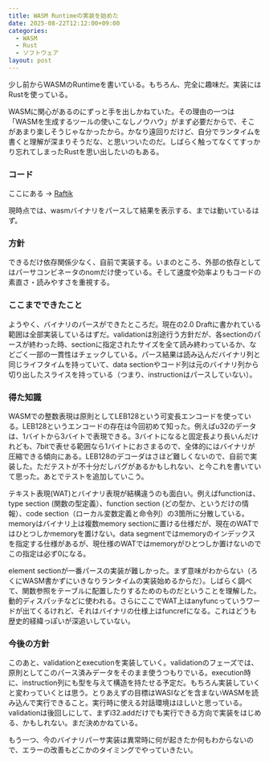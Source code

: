 ```yaml
---
title: WASM Runtimeの実装を始めた
date: 2025-08-22T12:12:00+09:00
categories:
  - WASM
  - Rust
  - ソフトウェア
layout: post
---
```

少し前からWASMのRuntimeを書いている。もちろん、完全に趣味だ。実装にはRustを使っている。

WASMに関心があるのにずっと手を出しかねていた。その理由の一つは「WASMを生成するツールの使いこなしノウハウ」がまず必要だからで、そこがあまり楽しそうじゃなかったから。かなり遠回りだけど、自分でランタイムを書くと理解が深まりそうだな、と思いついたのだ。しばらく触ってなくてすっかり忘れてしまったRustを思い出したいのもある。

### コード

ここにある → [Raftik](https://github.com/skoji/raftik/)

現時点では、wasmバイナリをパースして結果を表示する、までは動いているはず。

### 方針

できるだけ依存関係少なく、自前で実装する。いまのところ、外部の依存としてはパーサコンビネータのnomだけ使っている。そして速度や効率よりもコードの素直さ・読みやすさを重視する。

### ここまでできたこと

ようやく、バイナリのパースができたところだ。現在の2.0 Draftに書かれている範囲は全部実装しているはずだ。validationは別途行う方針だが、各sectionのパースが終わった時、sectionに指定されたサイズを全て読み終わっているか、などごく一部の一貫性はチェックしている。パース結果は読み込んだバイナリ列と同じライフタイムを持っていて、data sectionやコード列は元のバイナリ列から切り出したスライスを持っている（つまり、instructionはパースしていない）。

### 得た知識

WASMでの整数表現は原則としてLEB128という可変長エンコードを使っている。LEB128というエンコードの存在は今回初めて知った。例えばu32のデータは、1バイトから3バイトで表現できる。3バイトになると固定長より長いんだけれども、7bitで表せる範囲なら1バイトにおさまるので、全体的にはバイナリが圧縮できる傾向にある。LEB128のデコーダはさほど難しくないので、自前で実装した。ただテストが不十分だしバグがあるかもしれない、と今これを書いていて思った。あとでテストを追加していこう。

テキスト表現(WAT)とバイナリ表現が結構違うのも面白い。例えばfunctionは、type section (関数の型定義）、function section (どの型か、というだけの情報）、code section（ローカル変数定義と命令列）の3箇所に分散している。memoryはバイナリ上は複数memory sectionに置ける仕様だが、現在のWATではひとつしかmemoryを置けない。data segmentではmemoryのインデックスを指定する仕様があるが、現仕様のWATではmemoryがひとつしか置けないのでこの指定は必ず0になる。

element sectionが一番パースの実装が難しかった。まず意味がわからない（ろくにWASM書かずにいきなりランタイムの実装始めるからだ）。しばらく調べて、関数参照をテーブルに配置したりするためのものだということを理解した。動的ディスパッチなどに使われる。さらにここでWAT上はanyfuncっていうワードが出てくるけれど、それはバイナリの仕様上はfuncrefになる。これはどうも歴史的経緯っぽいが深追いしていない。

### 今後の方針

このあと、validationとexecutionを実装していく。validationのフェーズでは、原則としてこのパース済みデータをそのまま使うつもりでいる。execution時に、instruction列にも型を与えて構造を持たせる予定だ。もちろん実装していくと変わっていくとは思う。とりあえずの目標はWASIなどを含まないWASMを読み込んで実行できること。実行時に使える対話環境はほしいと思っている。validationは後回しにして、まずi32.addだけでも実行できる方向で実装をはじめる、かもしれない。まだ決めかねている。

もう一つ、今のバイナリパーサ実装は異常時に何が起きたか何もわからないので、エラーの改善もどこかのタイミングでやっていきたい。
